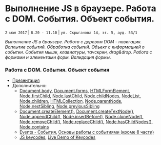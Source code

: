 #  Выполнение JS в браузере. Работа с DOM. События. Объект события.
`2 мая 2017` | `8.20 - 11.10` | `ул. Скрыганова 14, эт. 5, ауд. 53/1`

_Выполнение JS в браузере. Работа с деревом DOM - навигация. Всплытие событий. Обработка событий. Объект с информацией о событии. События мыши, клавиатуры, тачскрин, drag&drop. Работа с формами и элементами форм. Валидация формы._

### Работа с DOM. События. Объект события
* [Презентация](https://github.com/LisKorzun/learning-js__from-scratch-to-expert/blob/master/seminar_04/lecture/presentation/JS11_DOM_sh.pdf)
* Дополнительно:
    * [Document.body](https://developer.mozilla.org/ru/docs/Web/API/Document/body),
    [Document.forms](https://developer.mozilla.org/ru/docs/Web/API/Document/forms),
    [HTMLFormElement](https://developer.mozilla.org/en-US/docs/Web/API/HTMLFormElement),
    [Node.firstChild](https://developer.mozilla.org/ru/docs/Web/API/Node/firstChild),
    [Node.lastChild](https://developer.mozilla.org/ru/docs/Web/API/Node/lastChild),
    [Node.childNodes](https://developer.mozilla.org/ru/docs/Web/API/Node/childNodes),
    [NodeList](https://developer.mozilla.org/ru/docs/Web/API/NodeList),
    [Node.children](https://developer.mozilla.org/ru/docs/Web/API/ParentNode/children),
    [HTMLCollection](https://developer.mozilla.org/ru/docs/Web/API/HTMLCollection),
    [Node.parentNode](https://developer.mozilla.org/ru/docs/Web/API/Node/parentNode),
    [Node.nextSibling](https://developer.mozilla.org/ru/docs/Web/API/Node/nextSibling),
    [Node.previousSibling](https://developer.mozilla.org/ru/docs/Web/API/Node/previousSibling)
    * [Document.createElement()](https://developer.mozilla.org/ru/docs/DOM/document.createElement),
    [Document.createTextNode()](https://developer.mozilla.org/ru/docs/Web/API/Document/createTextNode),
    [Node.appendChild()](https://developer.mozilla.org/ru/docs/Web/API/Node/appendChild),
    [Node.insertBefore()](https://developer.mozilla.org/ru/docs/Web/API/Node/insertBefore),
    [Node.cloneNode()](https://developer.mozilla.org/ru/docs/Web/API/Node/cloneNode),
    [Node.removeChild()](https://developer.mozilla.org/ru/docs/Web/API/Node/removeChild),
    [Node.replaceChild()](https://developer.mozilla.org/ru/docs/Web/API/Node.replaceChild),
    [Node.hasChildNodes()](https://developer.mozilla.org/ru/docs/Web/API/Node/hasChildNodes),
    [Node.contains](https://developer.mozilla.org/ru/docs/Web/API/Node/contains)
    * [Events - События](https://developer.mozilla.org/en-US/docs/Web/Events),
    [Основы работы с событиями (кроме 8 части)](https://learn.javascript.ru/events-and-interfaces)
    * [JS keycodes](https://css-tricks.com/snippets/javascript/javascript-keycodes/),
    [Live Demo of Keycodes](http://keycode.info/)


